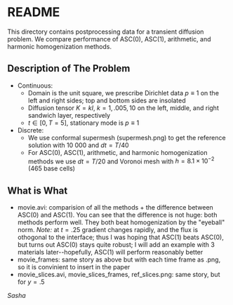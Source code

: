 # README

This directory contains postprocessing data for a transient diffusion problem. We compare performance of ASC(0), ASC(1), arithmetic, and harmonic homogenization methods.

## Description of The Problem

* Continuous:
  * Domain is the unit square, we prescribe Dirichlet data $p \equiv 1$ on the left and right sides; top and bottom sides are insolated 
  * Diffusion tensor $K = k I$, $k = 1, .005, 10$ on the left, middle, and right sandwich layer, respectively
  * $t \in [0, T = 5]$, stationary mode is $p \equiv 1$
* Discrete:
  * We use conformal supermesh (supermesh.png) to get the reference solution with 10 000 and $dt = T / 40$
  * For ASC(0), ASC(1), arithmetic, and harmonic homogenization methods we use $dt = T / 20$ and Voronoi mesh with $h = 8.1 \times 10^{-2}$ (465 base cells)

## What is What

* movie.avi: comparision of all the methods + the difference between ASC(0) and ASC(1). You can see that the difference is not huge: both methods perform well. They both beat homogenization by the "eyeball" norm. *Note:* at $t = .25$ gradient changes rapidly, and the flux is othogonal to the interface; thus I was hoping that ASC(1) beats ASC(0), but turns out ASC(0) stays quite robust; I will add an example with 3 materials later--hopefully, ASC(1) will perform reasonably better
* movie_frames: same story as above but with each time frame as .png, so it is convinient to insert in the paper
* movie_slices.avi, movie_slices_frames, ref_slices.png: same story, but for $y = .5$  

*Sasha*
